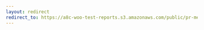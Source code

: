 ```yaml
---
layout: redirect
redirect_to: https://a8c-woo-test-reports.s3.amazonaws.com/public/pr-merge/41182/e2e/index.html
---
```


